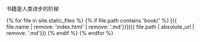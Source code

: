 书籍是人类进步的阶梯

{% for file in site.static_files %}
{% if file.path contains 'book/' %}
[{{ file.name | remove: 'index.html' | remove: '.md'}}]({{ file.path | absolute_url | remove: '.md'}})
{% endif %}
{% endfor %}
